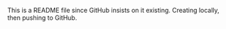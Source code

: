 This is a README file since GitHub insists on it existing. Creating locally, then pushing to GitHub.
